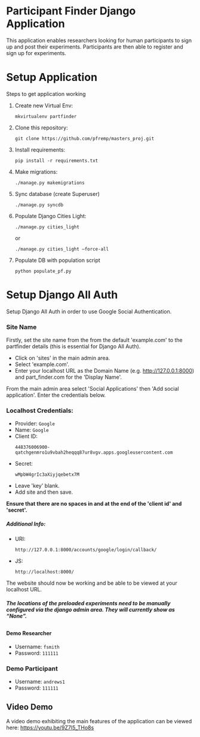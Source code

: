 # Participant Finder Django Application
This application enables researchers looking for human participants to sign up and post their experiments. Participants are then able to register and sign up for experiments.
# Setup Application 

Steps to get application working

1. Create new Virtual Env: 
    ```
    mkvirtualenv partfinder
    ```
2. Clone this repository:
    ```
    git clone https://github.com/pfremp/masters_proj.git
    ```
3. Install requirements:
   ```
   pip install -r requirements.txt
   ```
4. Make migrations:
   ```
   ./manage.py makemigrations
   ```
5. Sync database (create Superuser)
   ```
   ./manage.py syncdb
   ```
6. Populate Django Cities Light:
    ```
    ./manage.py cities_light
    ```
    or
    ```
    ./manage.py cities_light —force-all
    ```
7. Populate DB with population script
    ```
    python populate_pf.py
    ```

# Setup Django All Auth
Setup Django All Auth in order to use Google Social Authentication.

### Site Name
Firstly, set the site name from the from the default 'example.com' to the partfinder details (this is essential for Django All Auth).

 - Click on 'sites' in the main admin area.
 - Select 'example.com'.
 - Enter your localhost URL as the Domain Name (e.g. http://127.0.0.1:8000) and part_finder.com for the 'Display Name'.

From the main admin area select 'Social Applications' then 'Add social application'. Enter the credentials below. 
### Localhost Credentials:
 - Provider: ```Google```
 - Name: ```Google```
 - Client ID: 
     ```
     448376006900-qatchgenmro1u9vbah2heqqq87ur8vgv.apps.googleusercontent.com
    ```
 - Secret:
    ```
    wMpbW4grIc3aXiyjqebetx7M
    ```
 - Leave 'key' blank.
 - Add site and then save.

 **Ensure that there are no spaces in and at the end of the 'client id' and 'secret'.**
 
##### Additional Info:
 - URI:
    ```
    http://127.0.0.1:8000/accounts/google/login/callback/
    ```
 - JS:
    ```
    http://localhost:8000/
    ```
The website should now be working and be able to be viewed at your localhost URL.

##### The locations of the preloaded experiments need to be manually configured via the django admin area. They will currently show as “None”.
##
##
#### Demo Researcher
 - Username: ```fsmith```
 - Password: ```111111```

### Demo Participant
 - Username: ```andrews1``` 
 - Password: ```111111```

## Video Demo
A video demo exhibiting the main features of the application can be viewed here: https://youtu.be/9Z7l5_THo8s

